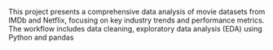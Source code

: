This project presents a comprehensive data analysis of movie datasets from IMDb and Netflix, focusing on key industry trends and performance metrics. The workflow includes data cleaning, exploratory data analysis (EDA) using Python and pandas
